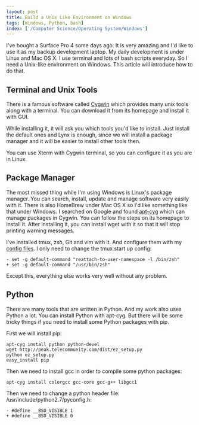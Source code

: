 ```yaml
---
layout: post
title: Build a Unix Like Environment on Windows
tags: [Windows, Python, bash]
index: ['/Computer Science/Operating System/Windows']
---
```


I've bought a Surface Pro 4 some days ago. It is very amazing and I'd like to use it as my backup development laptop. My daily development is under Linux and Mac OS X. I use terminal and lots of bash scripts everyday. So I need a Unix-like environment on Windows. This article will introduce how to do that.

Terminal and Unix Tools
-------------

There is a famous software called [Cygwin](https://www.cygwin.com/) which provides many unix tools along with a terminal. You can download it from its homepage and install it with GUI.

While installing it, it will ask you which tools you'd like to install. Just install the default ones and Lynx is enough, since we will install a package manager and it will be easier to install other tools then.

You can use Xterm with Cygwin terminal, so you can configure it as you are in Linux.


Package Manager
------------

The most missed thing while I'm using Windows is Linux's package manager. You can search, install, update and manage software very easily with it. There is also HomeBrew under Mac OS X so I'd like something like that under Windows. I searched on Google and found [apt-cyg](https://github.com/transcode-open/apt-cyg) which can manage packages in Cygwin. You can follow the steps on its homepage to install it. After installing it, you can install wget with it so that it will stop printing warning messages.

I've installed tmux, zsh, Git and vim with it. And configure them with my [config files](https://github.com/wb14123/dotfiles). I only need to change the tmux start up config:

```
- set -g default-command "reattach-to-user-namespace -l /bin/zsh"
+ set -g default-command "/usr/bin/zsh"
```

Except this, everything else works very well without any problem.


Python
----------

There are many tools that are written in Python. And my work also uses Python a lot. You can install Python with apt-cyg. But there will be some tricky things if you need to install some Python packages with pip.

First we will install pip:

```
apt-cyg install python python-devel
wget http://peak.telecommunity.com/dist/ez_setup.py
python ez_setup.py
easy_install pip
```

Then we need to install gcc in order to compile some python packages:

```
apt-cyg install colorgcc gcc-core gcc-g++ libgcc1
```

Then we need to change a python header file: /usr/include/python2.7/pyconfig.h:

```
- #define __BSD_VISIBLE 1
+ #define __BSD_VISIBLE 0
```
